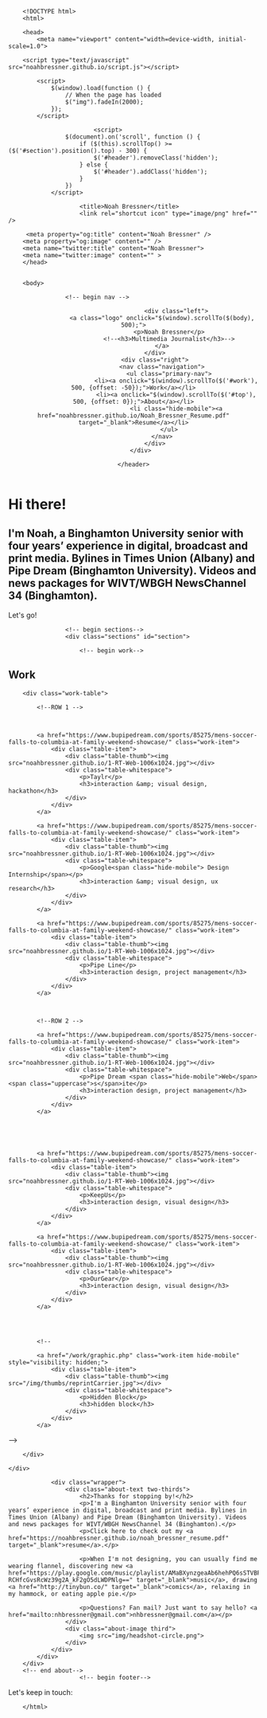 
    
        <!DOCTYPE html>
        <html>

        <head>
            <meta name="viewport" content="width=device-width, initial-scale=1.0">
<title>Noah Bressner</title>
<meta name="description" content="Noah Bressner, Binghamton University senior with four years’ experience in digital, broadcast and print media. Bylines in Times Union (Albany) and Pipe Dream (Binghamton University). Videos and news packages for WIVT/WBGH NewsChannel 34 (Binghamton).">

<!--
    
-->

<link href="https://fonts.googleapis.com/css?family=Lato:100,100i,300,300i,400,400i,700,700i,900,900i" rel="stylesheet">
<!--
<link href="https://fonts.googleapis.com/css?family=Nunito:300,400,600,700" rel="stylesheet">
-->
<link rel="stylesheet" href="noahbressner.github.io/fonts/font-awesome-4.7.0/css/font-awesome.min.css">
<link href="http://noahbressner.github.io/plugins/featherlight/featherlight.min.css" type="text/css" rel="stylesheet" />
<link href="http://noahbressner.github.io/plugins/featherlight/featherlight.gallery.min.css" type="text/css" rel="stylesheet" />
<link rel="stylesheet" type="text/css" href="noahbressner.github.io/css/main.css" />

<!--<script type="text/javascript" src="http://ajax.googleapis.com/ajax/libs/jquery/1.10.2/jquery.min.js"></script>-->
<script src="https://ajax.googleapis.com/ajax/libs/jquery/3.1.1/jquery.min.js"></script>
<script src="https://cdn.jsdelivr.net/jquery.scrollto/2.1.2/jquery.scrollTo.min.js"></script>
<script src="https://cdnjs.cloudflare.com/ajax/libs/detect_swipe/2.1.4/jquery.detect_swipe.min.js"></script>
<script src="noahbressner.github.io/plugins/featherlight/featherlight.min.js" type="text/javascript" charset="utf-8"></script>
<script src="noahbressner.github.io/plugins/featherlight/featherlight.gallery.min.js" type="text/javascript" charset="utf-8"></script>


<script>
    $(window).on('load', function () {
        $("#header").removeClass("preload"); 
    });
    
    $(document).ready(function(){
        $('a.gallery').featherlightGallery({
            galleryFadeIn: 0,          /* fadeIn speed when slide is loaded */
            galleryFadeOut: 0,          /* fadeOut speed before slide is loaded */
            openSpeed: 0
        });
    });    
</script>

        <script type="text/javascript" src="noahbressner.github.io/script.js"></script>
        
            <script>
                $(window).load(function () {
                    // When the page has loaded
                    $("img").fadeIn(2000);
                });
            </script>

                            <script>
                    $(document).on('scroll', function () {
                        if ($(this).scrollTop() >= ($('#section').position().top) - 300) {
                            $('#header').removeClass('hidden');
                        } else {
                            $('#header').addClass('hidden');
                        }
                    })
                </script>
                
                        <title>Noah Bressner</title>
                        <link rel="shortcut icon" type="image/png" href="" />
       
<meta property="og:type" content="website" />
<meta name="twitter:card" content="summary_large_image">
<meta name="twitter:site" content="@noahbressner">
<meta name="twitter:creator" content="@noahbressner">
<meta property="og:description" content="Noah Bressner, Binghamton University senior with four years’ experience in digital, broadcast and print media. Bylines in Times Union (Albany) and Pipe Dream (Binghamton University). Videos and news packages for WIVT/WBGH NewsChannel 34 (Binghamton)." />
<meta name="twitter:description" content="Noah Bressner, Binghamton University senior with four years’ experience in digital, broadcast and print media. Bylines in Times Union (Albany) and Pipe Dream (Binghamton University). Videos and news packages for WIVT/WBGH NewsChannel 34 (Binghamton).">
    
         <meta property="og:title" content="Noah Bressner" />
        <meta property="og:image" content="" /> 
        <meta name="twitter:title" content="Noah Bressner">
        <meta name="twitter:image" content="" >           
        </head>
	

        <body>
            
                    <!-- begin nav -->
<section class="banner" role="banner">
    <header id="header" class="hidden preload">
        <div class="header-content">

                            <div class="left">
                    <a class="logo" onclick="$(window).scrollTo($(body), 500);">
						<p>Noah Bressner</p>
						<!--<h3>Multimedia Journalist</h3>-->
					</a>
                </div>
                <div class="right">
                    <nav class="navigation">
                        <ul class="primary-nav">
                            <li><a onclick="$(window).scrollTo($('#work'), 500, {offset: -50});">Work</a></li>
                            <li><a onclick="$(window).scrollTo($('#top'), 500, {offset: 0});">About</a></li>
                            <li class="hide-mobile"><a href="noahbressner.github.io/Noah_Bressner_Resume.pdf" target="_blank">Resume</a></li>
                        </ul>
                    </nav>
                </div>
        </div>

    </header>
</section>
<!-- end nav -->                
    <!-- begin hero-->
    <div class="hero-background" style="background-image: url('noahbressner.github.io/gradient.jpg');"></div>
    <div class="hero">
        <div>
            <div class="hero-text">
                <h1>Hi there!</h1>
                <h2><b>I'm Noah, a Binghamton University senior with four years’ experience in digital, broadcast and print media. Bylines in Times Union (Albany) and Pipe Dream (Binghamton University). Videos and news packages for WIVT/WBGH NewsChannel 34 (Binghamton).</b></h2>                    
            </div>
            <a onclick="$(window).scrollTo($('.section:nth-of-type(1)'), 500, {offset: -50});">
                        <div class="button" id="hero-button">
                            Let's go!                        </div>
                    </a>
        </div>
    </div>
    <!-- end hero-->   
                    

                    <!-- begin sections-->
                    <div class="sections" id="section">

                        <!-- begin work-->
<div class="section work" id="work"  >
    <div class="container">
        <h2>Work</h2>

        <div class="work-table">

            <!--ROW 1 -->



            <a href="https://www.bupipedream.com/sports/85275/mens-soccer-falls-to-columbia-at-family-weekend-showcase/" class="work-item">
                <div class="table-item">
                    <div class="table-thumb"><img src="noahbressner.github.io/1-RT-Web-1006x1024.jpg"></div>
                    <div class="table-whitespace">
                        <p>Taylr</p>
                        <h3>interaction &amp; visual design, hackathon</h3>
                    </div>
                </div>
            </a>
            
            <a href="https://www.bupipedream.com/sports/85275/mens-soccer-falls-to-columbia-at-family-weekend-showcase/" class="work-item">
                <div class="table-item">
                    <div class="table-thumb"><img src="noahbressner.github.io/1-RT-Web-1006x1024.jpg"></div>
                    <div class="table-whitespace">
                        <p>Google<span class="hide-mobile"> Design Internship</span></p>
                        <h3>interaction &amp; visual design, ux research</h3>
                    </div>
                </div>
            </a>

            <a href="https://www.bupipedream.com/sports/85275/mens-soccer-falls-to-columbia-at-family-weekend-showcase/" class="work-item">
                <div class="table-item">
                    <div class="table-thumb"><img src="noahbressner.github.io/1-RT-Web-1006x1024.jpg"></div>
                    <div class="table-whitespace">
                        <p>Pipe Line</p>
                        <h3>interaction design, project management</h3>
                    </div>
                </div>
            </a>



            <!--ROW 2 -->

            <a href="https://www.bupipedream.com/sports/85275/mens-soccer-falls-to-columbia-at-family-weekend-showcase/" class="work-item">
                <div class="table-item">
                    <div class="table-thumb"><img src="noahbressner.github.io/1-RT-Web-1006x1024.jpg"></div>
                    <div class="table-whitespace">
                        <p>Pipe Dream <span class="hide-mobile">Web</span><span class="uppercase">s</span>ite</p>
                        <h3>interaction design, project management</h3>
                    </div>
                </div>
            </a>





            <a href="https://www.bupipedream.com/sports/85275/mens-soccer-falls-to-columbia-at-family-weekend-showcase/" class="work-item">
                <div class="table-item">
                    <div class="table-thumb"><img src="noahbressner.github.io/1-RT-Web-1006x1024.jpg"></div>
                    <div class="table-whitespace">
                        <p>KeepUs</p>
                        <h3>interaction design, visual design</h3>
                    </div>
                </div>
            </a>

            <a href="https://www.bupipedream.com/sports/85275/mens-soccer-falls-to-columbia-at-family-weekend-showcase/" class="work-item">
                <div class="table-item">
                    <div class="table-thumb"><img src="noahbressner.github.io/1-RT-Web-1006x1024.jpg"></div>
                    <div class="table-whitespace">
                        <p>OurGear</p>
                        <h3>interaction design, visual design</h3>
                    </div>
                </div>
            </a>




            <!--

            <a href="/work/graphic.php" class="work-item hide-mobile" style="visibility: hidden;">
                <div class="table-item">
                    <div class="table-thumb"><img src="/img/thumbs/reprintCarrier.jpg"></div>
                    <div class="table-whitespace">
                        <p>Hidden Block</p>
                        <h3>hidden block</h3>
                    </div>
                </div>
            </a>
-->


        </div>

    </div>
</div>
<!-- end work-->
                                    <!-- begin about-->
        <div class="section about" id="about">
           <a class="anchor" id="top"></a>
            <div class="container">

                <div class="wrapper">
                    <div class="about-text two-thirds">
                        <h2>Thanks for stopping by!</h2>
                        <p>I'm a Binghamton University senior with four years’ experience in digital, broadcast and print media. Bylines in Times Union (Albany) and Pipe Dream (Binghamton University). Videos and news packages for WIVT/WBGH NewsChannel 34 (Binghamton).</p>
                        <p>Click here to check out my <a href="https://noahbressner.github.io/noah_bressner_resume.pdf" target="_blank">resume</a>.</p>

                        <p>When I'm not designing, you can usually find me wearing flannel, discovering new <a href="https://play.google.com/music/playlist/AMaBXynzgeaAb6hehPQ6sSTVBPudtyAkauwcUmENwinBze38VVgbf5EJ5SfxfK63J-RCHfcGvsRcWz39g2A_kF2gO5dLWDPNlg==" target="_blank">music</a>, drawing <a href="http://tinybun.co/" target="_blank">comics</a>, relaxing in my hammock, or eating apple pie.</p>

                        <p>Questions? Fan mail? Just want to say hello? <a href="mailto:nhbressner@gmail.com">nhbressner@gmail.com</a></p>
                    </div>
                    <div class="about-image third">
                        <img src="img/headshot-circle.png">
                    </div>
                </div>
            </div>
        </div>
        <!-- end about-->
                        <!-- begin footer-->
<div class="footer">
    <div class="container">
        </div>
        <div class="social-media">
            Let's keep in touch:
            <br>
            <div><a href="https://twitter.com/noahbressner" target="_blank"><i class="fa fa-twitter" aria-hidden="true"></i></a></div>
            <div><a href="https://www.linkedin.com/in/noahbressner" target="_blank"><i class="fa fa-linkedin" aria-hidden="true"></i></a></div>
            <!--
           </div>
        </div>

        <div class="footer-text">
        </div>
    </div>
</div>
<!-- end footer-->
                    </div>
                    <!-- end sections-->
        </body>

        </html>
